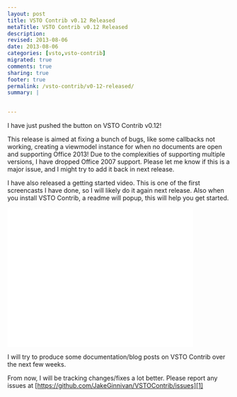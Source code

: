 ```yaml
---
layout: post
title: VSTO Contrib v0.12 Released
metaTitle: VSTO Contrib v0.12 Released
description: 
revised: 2013-08-06
date: 2013-08-06
categories: [vsto,vsto-contrib]
migrated: true
comments: true
sharing: true
footer: true
permalink: /vsto-contrib/v0-12-released/
summary: | 
  

---
```

I have just pushed the button on VSTO Contrib v0.12!

This release is aimed at fixing a bunch of bugs, like some callbacks not working, creating a viewmodel instance for when no documents are open and supporting Office 2013!
Due to the complexities of supporting multiple versions, I have dropped Office 2007 support. Please let me know if this is a major issue, and I might try to add it back in next release.

I have also released a getting started video. This is one of the first screencasts I have done, so I will likely do it again next release. Also when you install VSTO Contrib, a readme will popup, this will help you get started.

<iframe width="420" height="315" src="//www.youtube.com/embed/TxRjNsaVX6U" frameborder="0" allowfullscreen></iframe>

I will try to produce some documentation/blog posts on VSTO Contrib over the next few weeks.

From now, I will be tracking changes/fixes a lot better. Please report any issues at [https://github.com/JakeGinnivan/VSTOContrib/issues][1]


  [1]: https://github.com/JakeGinnivan/VSTOContrib/issues